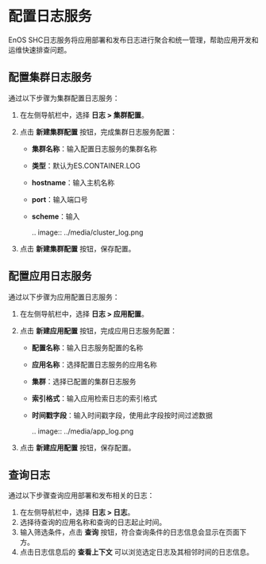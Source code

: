 # 配置日志服务

EnOS SHC日志服务将应用部署和发布日志进行聚合和统一管理，帮助应用开发和运维快速排查问题。

## 配置集群日志服务

通过以下步骤为集群配置日志服务：

1. 在左侧导航栏中，选择 **日志 > 集群配置**。

2. 点击 **新建集群配置** 按钮，完成集群日志服务配置：

   - **集群名称**：输入配置日志服务的集群名称

   - **类型**：默认为ES.CONTAINER.LOG

   - **hostname**：输入主机名称

   - **port**：输入端口号

   - **scheme**：输入

     .. image:: ../media/cluster_log.png

3. 点击 **新建集群配置** 按钮，保存配置。


## 配置应用日志服务

通过以下步骤为应用配置日志服务：

1. 在左侧导航栏中，选择 **日志 > 应用配置**。

2. 点击 **新建应用配置** 按钮，完成应用日志服务配置：

   - **配置名称**：输入日志服务配置的名称

   - **应用名称**：选择配置日志服务的应用名称

   - **集群**：选择已配置的集群日志服务

   - **索引格式**：输入应用检索日志的索引格式

   - **时间戳字段**：输入时间戳字段，使用此字段按时间过滤数据

     .. image:: ../media/app_log.png

3. 点击 **新建应用配置** 按钮，保存配置。

## 查询日志

通过以下步骤查询应用部署和发布相关的日志：

1. 在左侧导航栏中，选择 **日志 > 日志**。
2. 选择待查询的应用名称和查询的日志起止时间。
3. 输入筛选条件，点击 **查询** 按钮，符合查询条件的日志信息会显示在页面下方。
4. 点击日志信息后的 **查看上下文** 可以浏览选定日志及其相邻时间的日志信息。


<!--end-->